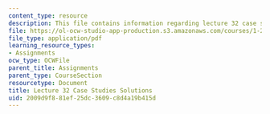 ```yaml
---
content_type: resource
description: This file contains information regarding lecture 32 case study solutions.
file: https://ol-ocw-studio-app-production.s3.amazonaws.com/courses/1-264j-database-internet-and-systems-integration-technologies-fall-2013/2009d9f881ef25dc3609c8d4a19b415d_MIT1_264JF13_L32_case_sol.pdf
file_type: application/pdf
learning_resource_types:
- Assignments
ocw_type: OCWFile
parent_title: Assignments
parent_type: CourseSection
resourcetype: Document
title: Lecture 32 Case Studies Solutions
uid: 2009d9f8-81ef-25dc-3609-c8d4a19b415d
---
```

